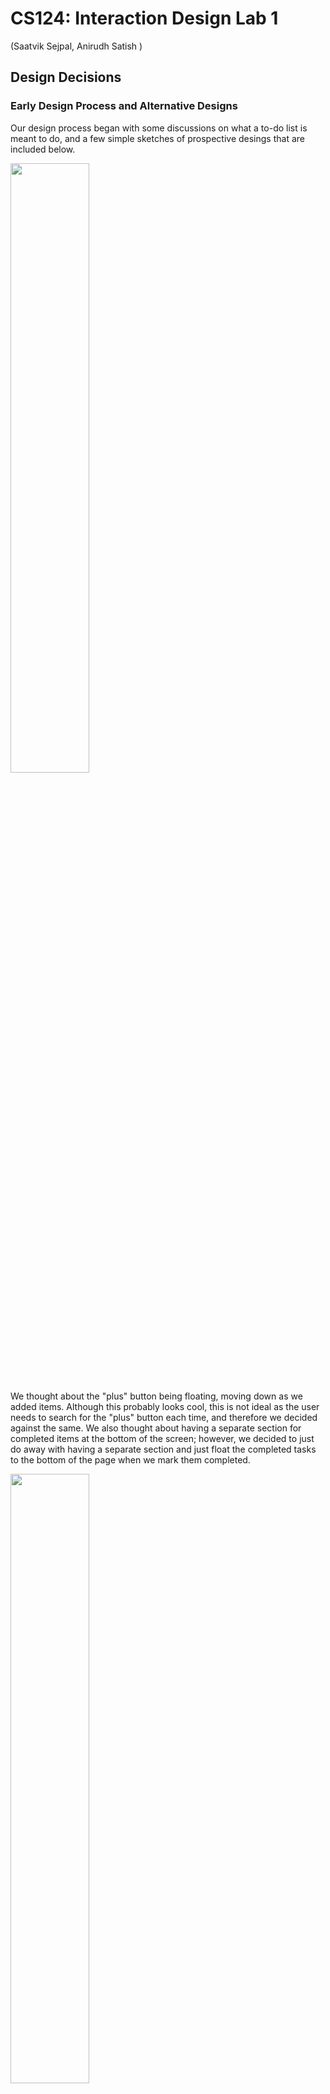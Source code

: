
# CS124: Interaction Design Lab 1

(Saatvik Sejpal, Anirudh Satish
)

## Design Decisions

### Early Design Process and Alternative Designs
Our design process began with some discussions on what a to-do list is meant to do, and a few simple
sketches of prospective desings that are included below.


<img src='Page2.png' text-align='center' width=50%/>

We thought about the "plus" button being floating, moving down as we added items.
Although this probably looks cool, this is not ideal as the user needs to search for the "plus"
button each time, and therefore we decided against the same.
We also thought about having a separate section for completed items at the bottom of the screen; however, we decided
to just do away with having a separate section and just float the completed tasks to the bottom of the page when we mark them
completed.

<img src='Page3.png' text-align='center' width=50%/>

The intent of the "plus" button in our initial designs was to bring up a text box
for input. But after some deliberation, we came to the conclusion that this was unnecessarily
complicated and tedious. Thus we reverted to a fixed text input box at the top of our list, 
with a plus button to add the item to the list.


## Final Design:

When an item is added to our list, and the enter/plus button is hit, it gets added to the list much like it would to a stack, 
that is it gets added to the top, and the other elements would move down to make space for the newly 
added item. 
When an item is clicked, it gets marked as checked, both via the checkbox and the text itself being striked-through. It also floats to the bottom of the page with the other
completed items.
We decided to go with this design as it makes it abundantly clear to the user when an item is marked as checked/completed or not. 

Additionally, if we ever were to have too many elements in the list, a scroll wheel would be visible on the right to allow the user to scroll through
all the items in the list, and this also avoids against any instances of the items of the list overlapping with the delete and hide buttons
at the bottom of the application. 

The "Hide Completed" Button's purpose is to hide all completed/checked tasks, and the "Delete Completed" button is meant 
to delete all completed tasks from the list.

![](Page4.png)


## User Testing:

We showed our project to one of our roommates, who we will refer to as Person A in this section. As we do not have a working 
page/application due to the lack of javascript, we just spoke about the design, their first thoughts on how useable it was, etc. 

Person A believed that our application was quite clear on how to add elements to the to-do list, which was via the text input at the top
followed by an enter keystroke, or hitting the plus button. Additionally, they liked our idea of how checked items/completed items 
would float down the list and pile up at the bottom of the list, creating a clear demarcation between uncompleted and completed tasks. 

They did mention something that we feel could be useful if we are ever to actually implement javascript for this application. To edit 
items that are already in the list, they felt that a long press on mobile was the most intuitive and logical way to edit tasks. 
Therefore, we would like to add this functionality in our future implementation. 



## Screenshots and Images from our implementation:

Attached below is a screenshot of our application at a random stage, with some items in the list and some marked as checked

![](Screenshots/MainHTMLPic.png)

We also have images from different stages of our application to show the flow when completing the different tasks that it is intended to do. 

### Task 1: Adding a task to an empty list

Screen at the Beginning of the task:

![](Screenshots/PreTask1.png)

Screen during the process of adding an item to the list:

![](Screenshots/IntermediateTask1.png)

Screen after adding said item to the list:

![](Screenshots/PostTask1.png)

### Task 2: Adding an element to a non-empty List

Screen at the Beginning of the task:

![](Screenshots/PreTask2.png)

Screen during the process of adding the item to the list:

![](Screenshots/IntermediateTask2.png)

Screen after adding said item to the list:

![](Screenshots/PostTask2.png)

Here we can see how our app deals with new items when there are already existing things to do. 
It simply adds it to the top, and moves the rest down, like a stack. 


### Task 3: Mark an Item completed

Screen at the Beginning of the task:

![](Screenshots/PreTask3.png)

Screen after marking item as completed:

![](Screenshots/PostTask3.png)

Our app moves the completed items to the bottom of the list, as talked about earlier, therefore grouping all
completed and uncompleted items together. 

### Task 4: Rename an item in the list:

Screen at the Beginning of the task:

![](Screenshots/PreTask4.png)

Screen during the process of renaming the item:

![](Screenshots/IntermediateTask4.png)

Screen after renaming the item:

![](Screenshots/PostTask4.png)

To rename the item, our text is editable, and thus when a user clicks on the text, they are able 
to rename that to whatever they please. whether this be completely removing text, or adding some more. 


### Task 5: To show only uncompleted items

To accommodate this task, we have a button called "Hide Completed", which is pretty self explanatory. 
On clicking this button, the application will hide all completed tasks from the user, and the button's text changes
to show all. Clicking this button show all will revert to the stage where all tasks, both completed and uncompleted are visible

Screen at the Beginning of the task:

![](Screenshots/PreTask5.png)

Screen after clicking hide completed button:

![](Screenshots/PostTask5.png)

### Task 6: Delete all completed tasks:

For this function, our app has a "delete completed" button, which when clicked will 
delete all items that are marked as checked/completed in the list, leaving only the uncompleted 
tasks on the screen. Unlike hide completed tasks, this is not reversible, and actually removes them, rather
than just not showing the completed tasks. 

Screen at the Beginning of the task:

![](Screenshots/PreTask6.png)

Screen after deleting all completed tasks:

![](Screenshots/PostTask6.png)





## Challenges Faced

Our initial mistake was in understanding the purpose of this lab. We thought that we had to make a fully functioning JavaScript based
Web App that would allow all the To-Do List functionalities. Hence, we spent a few hours, initially working in Raw JS trying to make this a
proper To-Do List. After we realized that the task was to simply make static webpages, our process went a lot more smoothly and we did not face any really 
problematic challenges. 

I think the primary thing that we struggled with was just not being able to align elements correctly with GridBoxes.
Also, it took us a while to select a font that we were happy with because some of the initial fonts we chose had weird ways of
displaying hyphens. Hence, we finally arrived at the QuickSand font which is a Google Font (and we think it looks pretty good!).



## Part of the Design you are most proud of: 

We are quite proud of the color scheme that we ended up using. We both think that we are not super artistic and hence are quite proud of how pleasing
our To-Do List looks. The general minimal design that we have come up with also looks quite nice in our opinion with the rounded corners of all the elements on the page.


